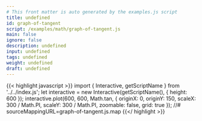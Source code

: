 ```yaml
---
# This front matter is auto generated by the examples.js script
title: undefined
id: graph-of-tangent
script: /examples/math/graph-of-tangent.js
main: false
ignore: false
description: undefined
input: undefined
tags: undefined
weight: undefined
draft: undefined
---
```


{{< highlight javascript >}}
import { Interactive, getScriptName } from '../../index.js';
let interactive = new Interactive(getScriptName(), {
    height: 600
});
interactive.plot(600, 600, Math.tan, {
    originX: 0,
    originY: 150,
    scaleX: 300 / Math.PI,
    scaleY: 300 / Math.PI,
    zoomable: false,
    grid: true
});
//# sourceMappingURL=graph-of-tangent.js.map
{{</ highlight >}}

